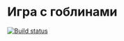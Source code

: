 # Игра с гоблинами

[![Build status](https://ci.appveyor.com/api/projects/status/6mta3px6y9l4oqcs?svg=true)](https://ci.appveyor.com/project/Kohstantih/ahj-task-3-game-catch-the-goblin)

